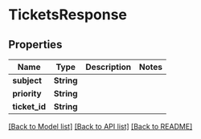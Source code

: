 # TicketsResponse

## Properties

Name | Type | Description | Notes
------------ | ------------- | ------------- | -------------
**subject** | **String** |  | 
**priority** | **String** |  | 
**ticket_id** | **String** |  | 

[[Back to Model list]](../README.md#documentation-for-models) [[Back to API list]](../README.md#documentation-for-api-endpoints) [[Back to README]](../README.md)


